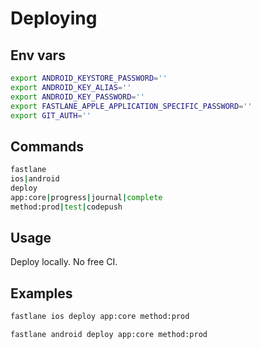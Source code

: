 # Deploying

## Env vars

```sh
export ANDROID_KEYSTORE_PASSWORD=''
export ANDROID_KEY_ALIAS=''
export ANDROID_KEY_PASSWORD=''
export FASTLANE_APPLE_APPLICATION_SPECIFIC_PASSWORD=''
export GIT_AUTH=''
```

## Commands

```sh
fastlane
ios|android
deploy
app:core|progress|journal|complete
method:prod|test|codepush
```

## Usage

Deploy locally. No free CI.

## Examples

```sh
fastlane ios deploy app:core method:prod
```

```sh
fastlane android deploy app:core method:prod
```
